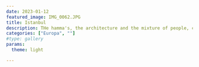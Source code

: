 ```yaml
---
date: 2023-01-12
featured_image: IMG_0062.JPG
title: Istanbul
description: THe hamma's, the architecture and the mixture of people, constantinople a true gem of a city. the bridge between East and West.
categories: ["Europa", ""]
#type: gallery
params:
  theme: light

---
```

